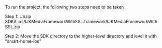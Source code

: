 To run the project, the following two steps need to be taken


Step 1: Unzip SDK/Libs/IJKMediaFrameworkWithSSL.framework/IJKMediaFrameworkWithSSL.zip

Step 2: Move the SDK directory to the higher-level directory and level it with "smart-home-ios"
